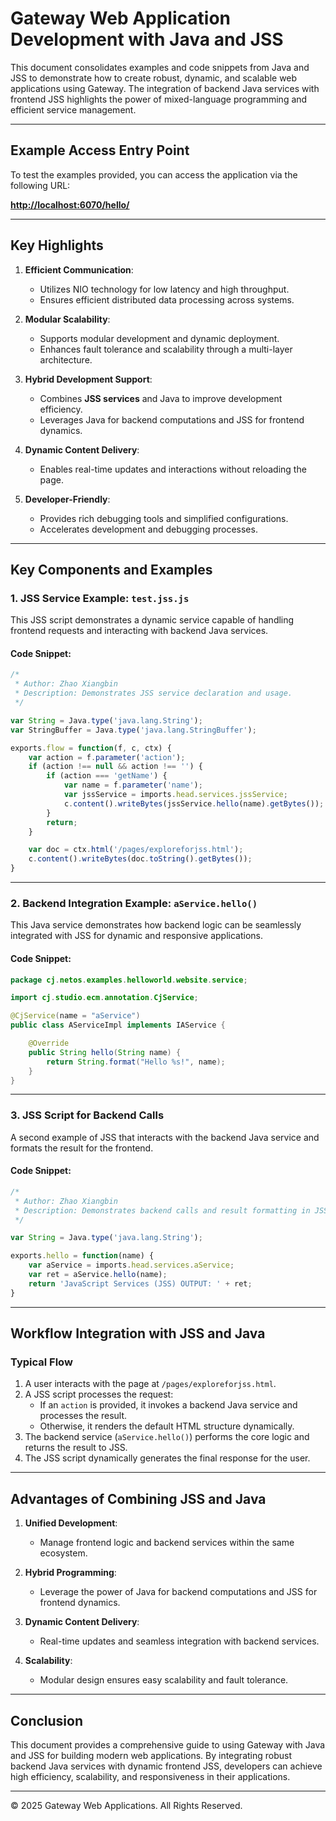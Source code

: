 
# Gateway Web Application Development with Java and JSS

This document consolidates examples and code snippets from Java and JSS to demonstrate how to create robust, dynamic, and scalable web applications using Gateway. The integration of backend Java services with frontend JSS highlights the power of mixed-language programming and efficient service management.

---

## Example Access Entry Point

To test the examples provided, you can access the application via the following URL:

**[http://localhost:6070/hello/](http://localhost:6070/hello/)**

---

## Key Highlights

1. **Efficient Communication**:
    - Utilizes NIO technology for low latency and high throughput.
    - Ensures efficient distributed data processing across systems.

2. **Modular Scalability**:
    - Supports modular development and dynamic deployment.
    - Enhances fault tolerance and scalability through a multi-layer architecture.

3. **Hybrid Development Support**:
    - Combines **JSS services** and Java to improve development efficiency.
    - Leverages Java for backend computations and JSS for frontend dynamics.

4. **Dynamic Content Delivery**:
    - Enables real-time updates and interactions without reloading the page.

5. **Developer-Friendly**:
    - Provides rich debugging tools and simplified configurations.
    - Accelerates development and debugging processes.

---

## Key Components and Examples

### 1. JSS Service Example: `test.jss.js`

This JSS script demonstrates a dynamic service capable of handling frontend requests and interacting with backend Java services.

#### Code Snippet:

```javascript
/*
 * Author: Zhao Xiangbin
 * Description: Demonstrates JSS service declaration and usage.
 */

var String = Java.type('java.lang.String');
var StringBuffer = Java.type('java.lang.StringBuffer');

exports.flow = function(f, c, ctx) {
    var action = f.parameter('action');
    if (action !== null && action !== '') {
        if (action === 'getName') {
            var name = f.parameter('name');
            var jssService = imports.head.services.jssService;
            c.content().writeBytes(jssService.hello(name).getBytes());
        }
        return;
    }

    var doc = ctx.html('/pages/exploreforjss.html');
    c.content().writeBytes(doc.toString().getBytes());
}
```

---

### 2. Backend Integration Example: `aService.hello()`

This Java service demonstrates how backend logic can be seamlessly integrated with JSS for dynamic and responsive applications.

#### Code Snippet:

```java
package cj.netos.examples.helloworld.website.service;

import cj.studio.ecm.annotation.CjService;

@CjService(name = "aService")
public class AServiceImpl implements IAService {

    @Override
    public String hello(String name) {
        return String.format("Hello %s!", name);
    }
}
```

---

### 3. JSS Script for Backend Calls

A second example of JSS that interacts with the backend Java service and formats the result for the frontend.

#### Code Snippet:

```javascript
/*
 * Author: Zhao Xiangbin
 * Description: Demonstrates backend calls and result formatting in JSS.
 */

var String = Java.type('java.lang.String');

exports.hello = function(name) {
    var aService = imports.head.services.aService;
    var ret = aService.hello(name);
    return 'JavaScript Services (JSS) OUTPUT: ' + ret;
}
```

---

## Workflow Integration with JSS and Java

### Typical Flow
1. A user interacts with the page at `/pages/exploreforjss.html`.
2. A JSS script processes the request:
    - If an `action` is provided, it invokes a backend Java service and processes the result.
    - Otherwise, it renders the default HTML structure dynamically.
3. The backend service (`aService.hello()`) performs the core logic and returns the result to JSS.
4. The JSS script dynamically generates the final response for the user.

---

## Advantages of Combining JSS and Java

1. **Unified Development**:
    - Manage frontend logic and backend services within the same ecosystem.

2. **Hybrid Programming**:
    - Leverage the power of Java for backend computations and JSS for frontend dynamics.

3. **Dynamic Content Delivery**:
    - Real-time updates and seamless integration with backend services.

4. **Scalability**:
    - Modular design ensures easy scalability and fault tolerance.

---

## Conclusion

This document provides a comprehensive guide to using Gateway with Java and JSS for building modern web applications. By integrating robust backend Java services with dynamic frontend JSS, developers can achieve high efficiency, scalability, and responsiveness in their applications.

---

© 2025 Gateway Web Applications. All Rights Reserved.
